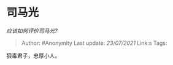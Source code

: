 # 司马光
*应该如何评价司马光?*

> Author: #Anonymity
> Last update: *23/07/2021* 
> Link:s
> Tags:   

 
狠毒君子，忠厚小人。



